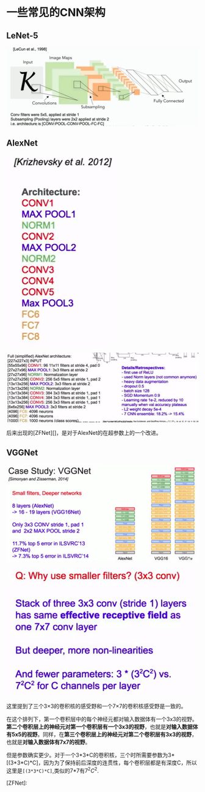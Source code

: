 # 一些常见的CNN架构

## LeNet-5

![1537579907970](assets/1537579907970.png)

## AlexNet

![1537580096580](assets/1537580096580.png)

![1537580216315](assets/1537580216315.png)

后来出现的[ZFNet][]，是对于AlexNet的在超参数上的一个改进。

## VGGNet

![1537580805286](assets/1537580805286.png)

![1537580992166](assets/1537580992166.png)

这里提到了三个3×3的卷积核的感受野和一个7×7的卷积核感受野是一致的。

在这个排列下，第一个卷积层中的每个神经元都对输入数据体有一个3x3的视野。**第二个卷积层上的神经元对第一个卷积层有一个3x3的视野**，也就是**对输入数据体有5x5的视野**。同样，在**第三个卷积层上的神经元对第二个卷积层有3x3的视野**，也就是**对输入数据体有7x7的视野**。

但是参数确实更少。对于一个3\*3\*C的卷积核，三个时所需要参数为3\*[(3\*3\*C)\*C]，因为为了保持前后深度的连贯性，每个卷积层都是有深度C，所以这里是`[(3*3*C)*C]`,类似的7\*7有$7^2C^2$.



[ZFNet]: